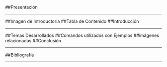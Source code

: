 
##Presentación 
___

##Imagen de Introductoria
##Tabla de Contenido
##Introducción
___
##Temas Desarrollados
##Comandos utilizados con Ejemplos
##imágenes relacionadas
##Conclusión
___
##Bibliografía
___
